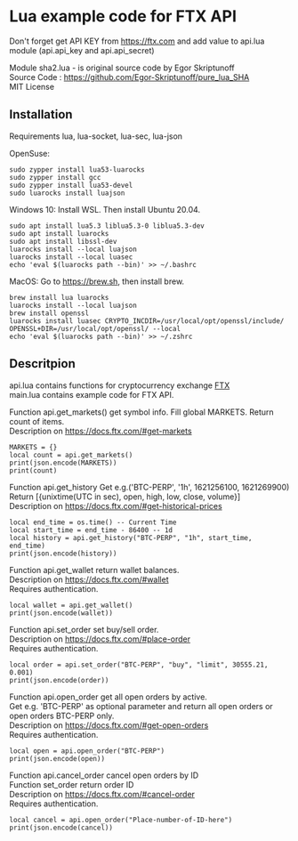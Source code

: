 # Lua example code for FTX API

Don't forget get API KEY from https://ftx.com and add value to api.lua module (api.api_key and api.api_secret)</br>

Module sha2.lua - is original source code by Egor Skriptunoff</br>
Source Code : https://github.com/Egor-Skriptunoff/pure_lua_SHA</br>
MIT License

## Installation
Requirements lua, lua-socket, lua-sec, lua-json

OpenSuse:
```
sudo zypper install lua53-luarocks
sudo zypper install gcc
sudo zypper install lua53-devel
sudo luarocks install luajson
```

Windows 10: Install WSL. Then install Ubuntu 20.04.</br>
```
sudo apt install lua5.3 liblua5.3-0 liblua5.3-dev
sudo apt install luarocks
sudo apt install libssl-dev 
luarocks install --local luajson
luarocks install --local luasec
echo 'eval $(luarocks path --bin)' >> ~/.bashrc
```

MacOS: Go to https://brew.sh, then install brew.</br>
```
brew install lua luarocks
luarocks install --local luajson
brew install openssl
luarocks install luasec CRYPTO_INCDIR=/usr/local/opt/openssl/include/ OPENSSL+DIR=/usr/local/opt/openssl/ --local
echo 'eval $(luarocks path --bin)' >> ~/.zshrc
```


## Descritpion

api.lua contains functions for cryptocurrency exchange [FTX](https://ftx.com)</br>
main.lua contains example code for FTX API.</br>

Function api.get_markets() get symbol info. Fill global MARKETS. Return count of items.</br>
Description on https://docs.ftx.com/#get-markets
```
MARKETS = {}
local count = api.get_markets()
print(json.encode(MARKETS))
print(count)
```

Function api.get_history Get e.g.('BTC-PERP', '1h', 1621256100, 1621269900)</br>
Return [{unixtime(UTC in sec), open, high, low, close, volume}]</br>
Description on https://docs.ftx.com/#get-historical-prices
```
local end_time = os.time() -- Current Time
local start_time = end_time - 86400 -- 1d
local history = api.get_history("BTC-PERP", "1h", start_time, end_time)
print(json.encode(history))
```

Function api.get_wallet return wallet balances.</br>
Description on https://docs.ftx.com/#wallet</br>
Requires authentication.
```
local wallet = api.get_wallet()
print(json.encode(wallet))
```

Function api.set_order set buy/sell order.</br>
Description on https://docs.ftx.com/#place-order</br>
Requires authentication.
```
local order = api.set_order("BTC-PERP", "buy", "limit", 30555.21, 0.001)
print(json.encode(order))
```

Function api.open_order get all open orders by active.</br>
Get e.g. 'BTC-PERP' as optional parameter and return all open orders or open orders BTC-PERP only.</br>
Description on https://docs.ftx.com/#get-open-orders</br>
Requires authentication.
```
local open = api.open_order("BTC-PERP")
print(json.encode(open))
```

Function api.cancel_order cancel open orders by ID</br>
Function set_order return order ID</br>
Description on https://docs.ftx.com/#cancel-order</br>
Requires authentication.
```
local cancel = api.open_order("Place-number-of-ID-here")
print(json.encode(cancel))
```
